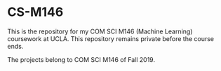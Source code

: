 # CS-M146

This is the repository for my COM SCI M146 (Machine Learning) coursework at UCLA. This repository remains private before the course ends.

The projects belong to COM SCI M146 of Fall 2019.
